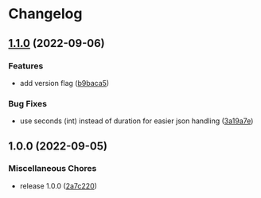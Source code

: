# Changelog

## [1.1.0](https://github.com/soerenschneider/directory-exporter/compare/v1.0.0...v1.1.0) (2022-09-06)


### Features

* add version flag ([b9baca5](https://github.com/soerenschneider/directory-exporter/commit/b9baca5315460f19620f8e5f1e0c2995ad924397))


### Bug Fixes

* use seconds (int) instead of duration for easier json handling ([3a19a7e](https://github.com/soerenschneider/directory-exporter/commit/3a19a7ee8131130f1fa4d522f33332f8a33c0a0f))

## 1.0.0 (2022-09-05)


### Miscellaneous Chores

* release 1.0.0 ([2a7c220](https://github.com/soerenschneider/directory-exporter/commit/2a7c220313e3cd1b8a43b1aaea6c014ce92a9fff))
